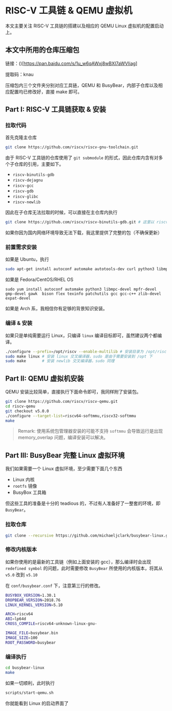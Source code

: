 # RISC-V 工具链 & QEMU 虚拟机

本文主要关注 RISC-V 工具链的搭建以及相应的 QEMU Linux 虚拟机的配置启动上。

## 本文中所用的仓库压缩包

链接：()[https://pan.baidu.com/s/1u_w6qAWxj8wBXI7aWVIiag]

提取码：knau

压缩包内三个文件夹分别对应工具链，QEMU 和 BusyBear，内部子仓库以及相应配置均已修改好，直接 make 即可。

## Part I: RISC-V 工具链获取 & 安装

### 拉取代码

首先克隆主仓库

```bash
git clone https://github.com/riscv/riscv-gnu-toolchain.git
```

由于 RISC-V 工具链的仓库使用了 `git submodule` 的形式，因此仓库内含有对多个子仓库的引用，主要如下。

- `riscv-binutils-gdb`
- `riscv-dejagnu`
- `riscv-gcc`
- `riscv-gdb`
- `riscv-glibc`
- `riscv-newlib`

因此在子仓库无法拉取的时候，可以直接在主仓库内执行

```bash
git clone https://github.com/riscv/riscv-binutils-gdb.git # 这里以 riscv-binutils-gdb 举例
```

如果你因为国内网络环境导致无法下载，我这里提供了完整的包（不确保更新）

### 前置需求安装

如果是 Ubuntu，执行

```bash
sudo apt-get install autoconf automake autotools-dev curl python3 libmpc-dev libmpfr-dev libgmp-dev gawk build-essential bison flex texinfo gperf libtool patchutils bc zlib1g-dev libexpat-dev
```

如果是 Fedora/CentOS/RHEL OS

```shell
sudo yum install autoconf automake python3 libmpc-devel mpfr-devel gmp-devel gawk  bison flex texinfo patchutils gcc gcc-c++ zlib-devel expat-devel
```

如果是 Arch 系，我相信你有足够的背景知识安装。

### 编译 & 安装

如果只是单纯需要运行 Linux，只编译 `linux` 编译目标即可，虽然建议两个都编译。

```bash
./configure --prefix=/opt/riscv --enable-multilib # 安装目录为 /opt/riscv (需要 root 权限) & 启动 32 位支持
sudo make linux # 安装 linux 交叉编译器，sudo 是由于需要安装到 /opt 下
sudo make       # 安装 newlib 交叉编译器，sudo 同理
```

## Part II: QEMU 虚拟机安装

QEMU 安装比较简单，直接执行下面命令即可，我同样附了安装包。

```bash
git clone https://github.com/riscv/riscv-qemu.git
cd riscv-qemu
git checkout v5.0.0
./configure --target-list=riscv64-softmmu,riscv32-softmmu
make
```

> Remark: 使用系统包管理器安装的可能不支持 `softmmu` 会导致运行是出现 memory_overlap 问题，编译安装可以解决。

## Part III: BusyBear 完整 Linux 虚拟环境

我们如果需要一个 Linux 虚拟环境，至少需要下面几个东西

- Linux 内核
- `rootfs` 镜像
- BusyBox 工具箱

但这些工具的准备是十分的 teadious 的，不过有人准备好了一整套的环境，即 `BusyBear`。

### 拉取仓库

```bash
git clone --recursive https://github.com/michaeljclark/busybear-linux.git
```

### 修改内核版本

如果你使用的是最新的工具链（例如上面安装的 gcc），那么编译时会出现 `redefined symbol` 的问题，此时需要修改 `BusyBear` 所使用的内核版本，将其从 `v5.0` 改到 `v5.10`

在 `conf/busybear.conf` 下，注意第三行的修改。

```bash
BUSYBOX_VERSION=1.30.1
DROPBEAR_VERSION=2018.76
LINUX_KERNEL_VERSION=5.10

ARCH=riscv64
ABI=lp64d
CROSS_COMPILE=riscv64-unknown-linux-gnu-

IMAGE_FILE=busybear.bin
IMAGE_SIZE=100
ROOT_PASSWORD=busybear
```

### 编译执行

```bash
cd busybear-linux
make
```

如果一切顺利，此时执行

```bash
scripts/start-qemu.sh
```

你就能看到 Linux 的启动界面了
